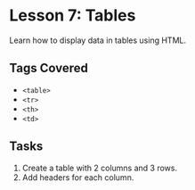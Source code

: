 # Lesson 7: Tables

Learn how to display data in tables using HTML.

## Tags Covered
- `<table>`
- `<tr>`
- `<th>`
- `<td>`

## Tasks
1. Create a table with 2 columns and 3 rows.
2. Add headers for each column.

